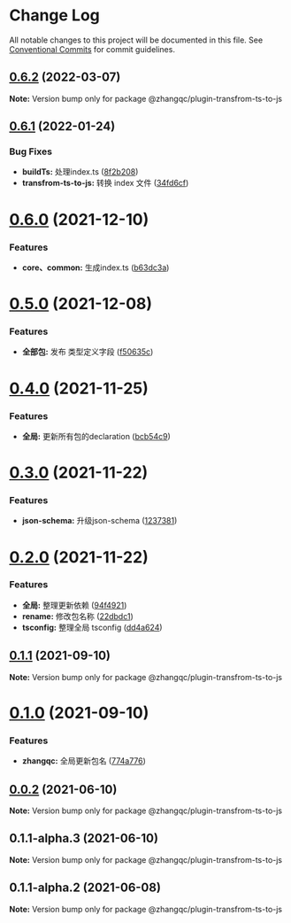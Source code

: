 # Change Log

All notable changes to this project will be documented in this file.
See [Conventional Commits](https://conventionalcommits.org) for commit guidelines.

## [0.6.2](https://github.com/kkaaddff/moon-private/compare/@zhangqc/plugin-transfrom-ts-to-js@0.6.1...@zhangqc/plugin-transfrom-ts-to-js@0.6.2) (2022-03-07)

**Note:** Version bump only for package @zhangqc/plugin-transfrom-ts-to-js





## [0.6.1](https://github.com/kkaaddff/moon-private/compare/@zhangqc/plugin-transfrom-ts-to-js@0.6.0...@zhangqc/plugin-transfrom-ts-to-js@0.6.1) (2022-01-24)


### Bug Fixes

* **buildTs:** 处理index.ts ([8f2b208](https://github.com/kkaaddff/moon-private/commit/8f2b2080b87ed00145e95823496c4d7beb2fd9b0))
* **transfrom-ts-to-js:** 转换 index 文件 ([34fd6cf](https://github.com/kkaaddff/moon-private/commit/34fd6cf006f5227991b80340fa35c610abf1650d))





# [0.6.0](https://github.com/kkaaddff/moon-private/compare/@zhangqc/plugin-transfrom-ts-to-js@0.5.0...@zhangqc/plugin-transfrom-ts-to-js@0.6.0) (2021-12-10)


### Features

* **core、common:** 生成index.ts ([b63dc3a](https://github.com/kkaaddff/moon-private/commit/b63dc3a50f096b108f254e26e2b0c2677593ceef))





# [0.5.0](https://github.com/kkaaddff/moon-private/compare/@zhangqc/plugin-transfrom-ts-to-js@0.4.0...@zhangqc/plugin-transfrom-ts-to-js@0.5.0) (2021-12-08)


### Features

* **全部包:** 发布 类型定义字段 ([f50635c](https://github.com/kkaaddff/moon-private/commit/f50635c06eb5236d6ce9c14137b0b8c30b8b5998))





# [0.4.0](https://github.com/kkaaddff/moon-private/compare/@zhangqc/plugin-transfrom-ts-to-js@0.3.0...@zhangqc/plugin-transfrom-ts-to-js@0.4.0) (2021-11-25)


### Features

* **全局:** 更新所有包的declaration ([bcb54c9](https://github.com/kkaaddff/moon-private/commit/bcb54c9785b663c9028ee83fde8ebcdfc8a90a4a))





# [0.3.0](https://github.com/kkaaddff/moon-private/compare/@zhangqc/plugin-transfrom-ts-to-js@0.2.0...@zhangqc/plugin-transfrom-ts-to-js@0.3.0) (2021-11-22)


### Features

* **json-schema:** 升级json-schema ([1237381](https://github.com/kkaaddff/moon-private/commit/123738160930f1cd8de4cba7126f75908ed7b737))





# [0.2.0](https://github.com/kkaaddff/moon-private/compare/@zhangqc/plugin-transfrom-ts-to-js@0.1.1...@zhangqc/plugin-transfrom-ts-to-js@0.2.0) (2021-11-22)


### Features

* **全局:** 整理更新依赖 ([94f4921](https://github.com/kkaaddff/moon-private/commit/94f4921249790f0eb80de0923422704f99ca4377))
* **rename:** 修改包名称 ([22dbdc1](https://github.com/kkaaddff/moon-private/commit/22dbdc1c845efd54035f69a760b7a7c7cfc07fc9))
* **tsconfig:** 整理全局 tsconfig ([dd4a624](https://github.com/kkaaddff/moon-private/commit/dd4a624538ed2e4324287d99671ca2470c23c5cd))





## [0.1.1](https://github.com/kkaaddff/moon-private/compare/@zhangqc/plugin-transfrom-ts-to-js@0.1.0...@zhangqc/plugin-transfrom-ts-to-js@0.1.1) (2021-09-10)

**Note:** Version bump only for package @zhangqc/plugin-transfrom-ts-to-js





# [0.1.0](https://github.com/kkaaddff/moon-private/compare/@zhangqc/plugin-transfrom-ts-to-js@0.1.1-alpha.2...@zhangqc/plugin-transfrom-ts-to-js@0.1.0) (2021-09-10)


### Features

* **zhangqc:** 全局更新包名 ([774a776](https://github.com/kkaaddff/moon-private/commit/774a7768545ace36515d355b47bce97b5205bc65))





## [0.0.2](https://github.com/kkaaddff/moon-private/compare/@zhangqc/plugin-transfrom-ts-to-js@0.1.1-alpha.3...@zhangqc/plugin-transfrom-ts-to-js@0.0.2) (2021-06-10)

**Note:** Version bump only for package @zhangqc/plugin-transfrom-ts-to-js





## 0.1.1-alpha.3 (2021-06-10)

**Note:** Version bump only for package @zhangqc/plugin-transfrom-ts-to-js





## 0.1.1-alpha.2 (2021-06-08)

**Note:** Version bump only for package @zhangqc/plugin-transfrom-ts-to-js
